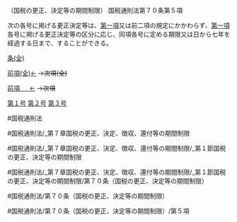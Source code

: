 （国税の更正、決定等の期間制限）
国税通則法第７０条第５項

次の各号に掲げる更正決定等は、[第一項](国税通則法＿＿＿＿＿第７０条第１項)又は前二項の規定にかかわらず、[第一項](国税通則法＿＿＿＿＿第７０条第１項)各号に掲げる更正決定等の区分に応じ、同項各号に定める期限又は日から七年を経過する日まで、することができる。

[条(全)](国税通則法＿＿＿＿＿第７０条_.md)

[前項(全)←](国税通則法＿＿＿＿＿第７０条第４項_.md)  ~~→次項(全)~~

[前項 　 ←](国税通則法＿＿＿＿＿第７０条第４項.md)  ~~→次項~~

[第１号](国税通則法＿＿＿＿＿第７０条第５項第１号.md)  [第２号](国税通則法＿＿＿＿＿第７０条第５項第２号.md)  [第３号](国税通則法＿＿＿＿＿第７０条第５項第３号.md)  

#国税通則法

#国税通則法/_第７章国税の更正、決定、徴収、還付等の期間制限

#国税通則法/_第７章国税の更正、決定、徴収、還付等の期間制限/_第１節国税の更正、決定等の期間制限

#国税通則法/_第７章国税の更正、決定、徴収、還付等の期間制限/_第１節国税の更正、決定等の期間制限/第７０条（国税の更正、決定等の期間制限）

#国税通則法/第７０条（国税の更正、決定等の期間制限）

#国税通則法/第７０条（国税の更正、決定等の期間制限）/第５項

